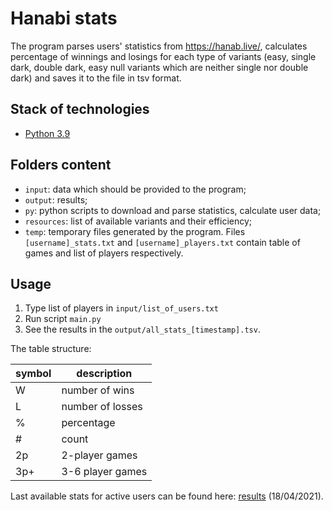 # Hanabi stats

The program parses users' statistics from https://hanab.live/, calculates percentage of winnings and losings for each type of variants (easy, single dark, double dark, easy null variants which are neither single nor double dark) and saves it to the file in tsv format.

## Stack of technologies
- [Python 3.9](https://www.python.org/)

## Folders content
- ```input```: data which should be provided to the program;
- ```output```: results;
- ```py```: python scripts to download and parse statistics, calculate user data;
- ```resources```: list of available variants and their efficiency;
- ```temp```: temporary files generated by the program. Files ```[username]_stats.txt``` and ```[username]_players.txt``` contain table of games and list of players respectively.

## Usage
1. Type list of players in ```input/list_of_users.txt```
2. Run script ```main.py```
3. See the results in the ```output/all_stats_[timestamp].tsv```.

The table structure:

symbol | description
-|-
W | number of wins
L | number of losses
% | percentage
\# | count
2p | 2-player games
3p+ | 3-6 player games

Last available stats for active users can be found here: [results](https://github.com/Aigul9/hanabi-stats/blob/master/output/all_stat_1618769586.041046.tsv) (18/04/2021).
